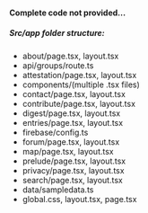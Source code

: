 #### Complete code not provided...

##### Src/app folder structure:
- about/page.tsx, layout.tsx
- api/groups/route.ts
- attestation/page.tsx, layout.tsx
- components/(multiple .tsx files)
- contact/page.tsx, layout.tsx
- contribute/page.tsx, layout.tsx
- digest/page.tsx, layout.tsx
- entries/page.tsx, layout.tsx
- firebase/config.ts
- forum/page.tsx, layout.tsx
- map/page.tsx, layout.tsx
- prelude/page.tsx, layout.tsx
- privacy/page.tsx, layout.tsx
- search/page.tsx, layout.tsx
- data/sampledata.ts
- global.css, layout.tsx, page.tsx


